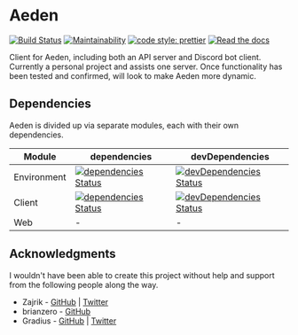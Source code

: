# Aeden

[![Build Status](https://travis-ci.org/kata-codes/Aeden.svg?branch=master)](https://travis-ci.org/kata-codes/Aeden) [![Maintainability](https://api.codeclimate.com/v1/badges/2ae53bc5211fa6922146/maintainability)](https://codeclimate.com/github/kata-codes/Aeden/maintainability) [![code style: prettier](https://img.shields.io/badge/code_style-prettier-ff69b4.svg)](https://github.com/prettier/prettier) [![Read the docs](https://img.shields.io/badge/read%20the-docs-428bca.svg)](https://kata-codes.github.io/Aeden/)

Client for Aeden, including both an API server and Discord bot client. Currently a personal project and assists one server.
Once functionality has been tested and confirmed, will look to make Aeden more dynamic.

## Dependencies

Aeden is divided up via separate modules, each with their own dependencies.

| Module      | dependencies                                                                                                                              | devDependencies                                                                                                                                           |
| ----------- | ----------------------------------------------------------------------------------------------------------------------------------------- | --------------------------------------------------------------------------------------------------------------------------------------------------------- |
| Environment | [![dependencies Status](https://david-dm.org/kata-codes/aeden/status.svg)](https://david-dm.org/kata-codes/aeden)                         | [![devDependencies Status](https://david-dm.org/kata-codes/aeden/dev-status.svg)](https://david-dm.org/kata-codes/aeden?type=dev)                         |  |  |
| Client      | [![dependencies Status](https://david-dm.org/kata-codes/aeden/status.svg?path=client)](https://david-dm.org/kata-codes/aeden?path=client) | [![devDependencies Status](https://david-dm.org/kata-codes/aeden/dev-status.svg?path=client)](https://david-dm.org/kata-codes/aeden?path=client&type=dev) |  |
| Web         | -                                                                                                                                         | -                                                                                                                                                         |

## Acknowledgments

I wouldn't have been able to create this project without help and support from the following people along the way.

- Zajrik - [GitHub](https://github.com/zajrik) | [Twitter](https://twitter.com/zajrik)
- brianzero - [GitHub](https://github.com/brianzero)
- Gradius - [GitHub](https://github.com/gradiuscypher) | [Twitter](https://twitter.com/0xgradius)
